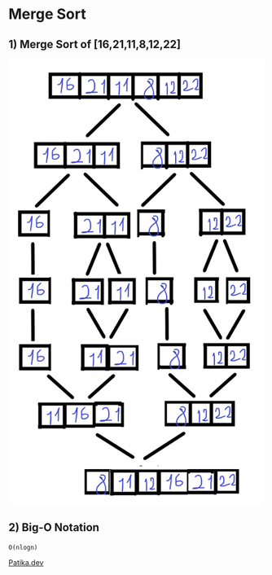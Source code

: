 # Merge Sort

## 1) Merge Sort of   [16,21,11,8,12,22]

![merge](merge.png)

## 2) Big-O Notation

```
O(nlogn)
```



[Patika.dev](https://patika.dev)


